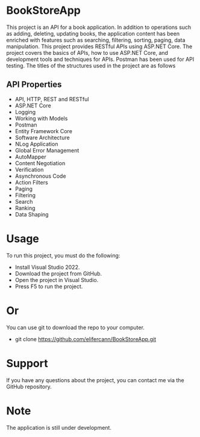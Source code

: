 # BookStoreApp

This project is an API for a book application. In addition to operations such as adding, deleting, updating books, the application content has been enriched with features such as searching, filtering, sorting, paging, data manipulation. This project provides RESTful APIs using ASP.NET Core. The project covers the basics of APIs, how to use ASP.NET Core, and development tools and techniques for APIs. Postman has been used for API testing. The titles of the structures used in the project are as follows 

## API Properties

* API, HTTP, REST and RESTful
* ASP.NET Core
* Logging
* Working with Models
* Postman
* Entity Framework Core
* Software Architecture
* NLog Application
* Global Error Management
* AutoMapper
* Content Negotiation
* Verification
* Asynchronous Code
* Action Filters
* Paging
* Filtering
* Search
* Ranking
* Data Shaping

# Usage

To run this project, you must do the following:

* Install Visual Studio 2022.
* Download the project from GitHub.
* Open the project in Visual Studio.
* Press F5 to run the project.

# Or 
 You can use git to download the repo to your computer.

* git clone https://github.com/elifercann/BookStoreApp.git

# Support
 If you have any questions about the project, you can contact me via the GitHub repository.

# Note
 The application is still under development.

